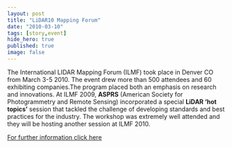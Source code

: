 ```yaml
---
layout: post
title: "LiDAR10 Mapping Forum"
date: "2010-03-10"
tags: [story,event]
hide_hero: true
published: true
image: false
---
```


The International LIDAR Mapping Forum (ILMF) took place in Denver CO from March 3-5 2010. The event drew more than 500 attendees and 60 exhibiting companies.The program placed both an emphasis on research and innovations. At ILMF 2009, **ASPRS** (American Society for Photogrammetry and Remote Sensing) incorporated a special **LiDAR ‘hot topics’** session that tackled the challenge of developing standards and best practices for the industry. The workshop was extremely well attended and they will be hosting another session at ILMF 2010.

[For further information click here](http://www.lidarmap.org/conference/hottopics/)
